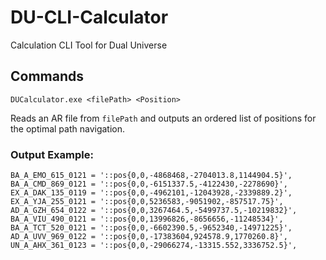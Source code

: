# DU-CLI-Calculator

Calculation CLI Tool for Dual Universe

## Commands

```
DUCalculator.exe <filePath> <Position>
```

Reads an AR file from `filePath` and outputs an ordered list of positions for the optimal path navigation.

### Output Example:

```
BA_A_EMO_615_0121 = '::pos{0,0,-4868468,-2704013.8,1144904.5}',
BA_A_CMD_869_0121 = '::pos{0,0,-6151337.5,-4122430,-2278690}',
EX_A_DAK_135_0119 = '::pos{0,0,-4962101,-12043928,-2339889.2}',
EX_A_YJA_255_0121 = '::pos{0,0,5236583,-9051902,-857517.75}',
AD_A_GZH_654_0122 = '::pos{0,0,3267464.5,-5499737.5,-10219832}',
BA_A_VIU_490_0121 = '::pos{0,0,13996826,-8656656,-11248534}',
BA_A_TCT_520_0121 = '::pos{0,0,-6602390.5,-9652340,-14971225}',
AD_A_UVV_969_0122 = '::pos{0,0,-17383604,924578.9,1770260.8}',
UN_A_AHX_361_0123 = '::pos{0,0,-29066274,-13315.552,3336752.5}',
```
